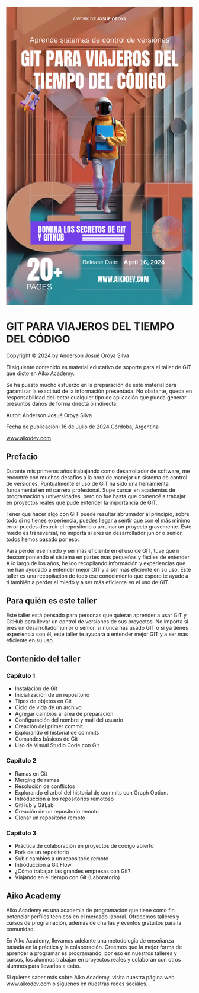 ![1721084938264](image/README/1721084938264.png)

# GIT PARA VIAJEROS DEL TIEMPO DEL CÓDIGO

Copyright © 2024 by Anderson Josué Oroya Silva

El siguiente contenido es material educativo de soporte para el taller de GIT que dicto en Aiko Academy.

Se ha puesto mucho esfuerzo en la preparación de este material para garantizar la exactitud de la información presentada. No obstante, queda en responsabilidad del lector cualquier tipo de aplicación que pueda generar presuntos daños de forma directa o indirecta.

Autor: Anderson Josué Oroya Silva

Fecha de publicación: 16 de Julio de 2024 Córdoba, Argentina

www.aikodev.com


## Prefacio

Durante mis primeros años trabajando como desarrollador de software, me encontré con muchos desafíos a la hora de manejar un sistema de control de versiones. Puntualmente el uso de GIT ha sido una herramienta fundamental en mi carrera profesional. Supe cursar en academias de programación y universidades, pero no fue hasta que comencé a trabajar en proyectos reales que pude entender la importancia de GIT.

Tener que hacer algo con GIT puede resultar abrumador al principio, sobre todo si no tienes experiencia, puedes llegar a sentir que con el más mínimo error puedes destruir el repositorio o arruinar un proyecto gravemente. Este miedo es transversal, no importa si eres un desarrollador junior o senior, todos hemos pasado por eso.

Para perder ese miedo y ser más eficiente en el uso de GIT, tuve que ir descomponiendo el sistema en partes más pequeñas y fáciles de entender. A lo largo de los años, he ido recopilando información y experiencias que me han ayudado a entender mejor GIT y a ser más eficiente en su uso. Este taller es una recopilación de todo ese conocimiento que espero te ayude a ti también a perder el miedo y a ser más eficiente en el uso de GIT.

## Para quién es este taller

Este taller está pensado para personas que quieran aprender a usar GIT y GitHub para llevar un control de versiones de sus proyectos. No importa si eres un desarrollador junior o senior, si nunca has usado GIT o si ya tienes experiencia con él, este taller te ayudará a entender mejor GIT y a ser más eficiente en su uso.


## Contenido del taller

### Capítulo 1

- Instalación de Git
- Inicialización de un repositorio
- Tipos de objetos en Git
- Ciclo de vida de un archivo
- Agregar cambios al área de preparación
- Configuración del nombre y mail del usuario
- Creación del primer commit
- Explorando el historial de commits
- Comandos básicos de Git
- Uso de Visual Studio Code con Git

### Capítulo 2

- Ramas en Git
- Merging de ramas
- Resolución de conflictos
- Explorando el arbol del historial de commits con Graph Option.
- Introducción a los repositorios remotoso
- GitHub y GitLab
- Creación de un repositorio remoto
- Clonar un repositorio remoto

### Capítulo 3

- Práctica de colaboración en proyectos de código abierto
- Fork de un repositorio
- Subir cambios a un repositorio remoto
- Introducción a Git Flow
- ¿Cómo trabajan las grandes empresas con Git?
- Viajando en el tiempo con Git (Laboratorio)


## Aiko Academy

Aiko Academy es una academia de programación que tiene como fin potenciar perfiles técnicos en el mercado laboral. Ofrecemos talleres y cursos de programación, además de charlas y eventos gratuitos para la comunidad.

En Aiko Academy, llevamos adelante una metodología de enseñanza basada en la práctica y la colaboración. Creemos que la mejor forma de aprender a programar es programando, por eso en nuestros talleres y cursos, los alumnos trabajan en proyectos reales y colaboran con otros alumnos para llevarlos a cabo.

Si quieres saber más sobre Aiko Academy, visita nuestra página web www.aikodev.com o síguenos en nuestras redes sociales.


